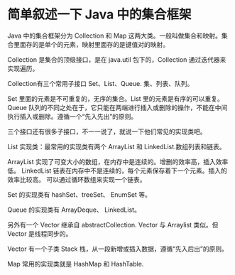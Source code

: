 # 简单叙述一下 Java 中的集合框架
Java 中的集合框架分为 Collection 和 Map 这两大类。一般叫做集合和映射。集合里面存的是单个的元素，映射里面存的是键值对的映射。

Collection 是集合的顶级接口，是在 java.util 包下的，Collection  通过迭代器来实现遍历。

Collection有三个常用子接口 Set、List、Queue. 集、列表、队列。

Set 里面的元素是不可重复的，无序的集合。List 里的元素是有序的可以重复。
Queue 队列的不同之处在于，它只能在两端进行插入或删除的操作，不能在中间执行插入或删除。遵循一个“先入先出”的原则。

三个接口还有很多子接口，不一一说了，就说一下他们常见的实现类吧。

List 实现类：最常用的实现类有两个 ArrayList 和 LinkedList.数组列表和链表。

ArrayList 实现了可变大小的数组，在内存中是连续的。增删的效率高，插入效率低。
LinkedList 链表在内存中不是连续的，每个元素保存着下一个元素。插入的效率比较高。
可以通过循环数组来实现一个链表。


Set 的实现类有 hashSet、treeSet、 EnumSet 等。

Queue 的实现类有 ArrayDeque、 LinkedList。



另外有一个 Vector 继承自 abstractCollection. 
Vector 与 Arraylist 类似。但Vector 是线程同步的。

Vector 有一个子类 Stack 栈，从一段新增或插入数据，遵循“先入后出”的原则。


Map 常用的实现类就是 HashMap 和 HashTable.











